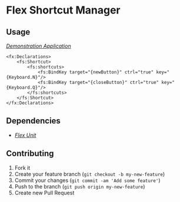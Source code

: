 # Flex Shortcut Manager



## Usage

[*Demonstration Application*](https://github.com/hbakhtiyor/flexShortcut/tree/master/example/FlexShortcutDemo)

```mxml
<fx:Declarations>
	<fs:Shortcut>
		<fs:shortcuts>		
			<fs:BindKey target="{newButton}" ctrl="true" key="{Keyboard.N}"/>
			<fs:BindKey target="{closeButton}" ctrl="true" key="{Keyboard.Q}"/>
		</fs:shortcuts>	
	</fs:Shortcut>
</fx:Declarations>
```

## Dependencies

* [*Flex Unit*](https://github.com/flexunit/flexunit)

## Contributing

1. Fork it
2. Create your feature branch (`git checkout -b my-new-feature`)
3. Commit your changes (`git commit -am 'Add some feature'`)
4. Push to the branch (`git push origin my-new-feature`)
5. Create new Pull Request